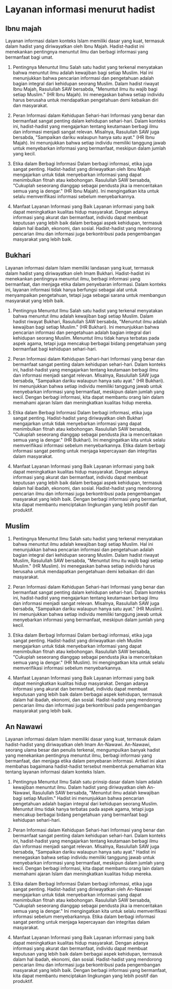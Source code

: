 # Layanan informasi menurut hadist
## Ibnu majah
Layanan informasi dalam konteks Islam memiliki dasar yang kuat, termasuk dalam hadist yang diriwayatkan oleh Ibnu Majah. Hadist-hadist ini menekankan pentingnya menuntut ilmu dan berbagi informasi yang bermanfaat bagi umat.

1. Pentingnya Menuntut Ilmu
Salah satu hadist yang terkenal menyatakan bahwa menuntut ilmu adalah kewajiban bagi setiap Muslim. Hal ini menunjukkan bahwa pencarian informasi dan pengetahuan adalah bagian integral dari kehidupan seorang Muslim. Dalam hadist riwayat Ibnu Majah, Rasulullah SAW bersabda, "Menuntut ilmu itu wajib bagi setiap Muslim." (HR Ibnu Majah). Ini menegaskan bahwa setiap individu harus berusaha untuk mendapatkan pengetahuan demi kebaikan diri dan masyarakat.

2. Peran Informasi dalam Kehidupan Sehari-hari
Informasi yang benar dan bermanfaat sangat penting dalam kehidupan sehari-hari. Dalam konteks ini, hadist-hadist yang mengajarkan tentang keutamaan berbagi ilmu dan informasi menjadi sangat relevan. Misalnya, Rasulullah SAW juga bersabda, "Sampaikan dariku walaupun hanya satu ayat." (HR Ibnu Majah). Ini menunjukkan bahwa setiap individu memiliki tanggung jawab untuk menyebarkan informasi yang bermanfaat, meskipun dalam jumlah yang kecil.

3. Etika dalam Berbagi Informasi
Dalam berbagi informasi, etika juga sangat penting. Hadist-hadist yang diriwayatkan oleh Ibnu Majah mengajarkan untuk tidak menyebarkan informasi yang dapat menimbulkan fitnah atau kebohongan. Rasulullah SAW bersabda, "Cukuplah seseorang dianggap sebagai pendusta jika ia menceritakan semua yang ia dengar." (HR Ibnu Majah). Ini mengingatkan kita untuk selalu memverifikasi informasi sebelum menyebarkannya.

4. Manfaat Layanan Informasi yang Baik
Layanan informasi yang baik dapat meningkatkan kualitas hidup masyarakat. Dengan adanya informasi yang akurat dan bermanfaat, individu dapat membuat keputusan yang lebih baik dalam berbagai aspek kehidupan, termasuk dalam hal ibadah, ekonomi, dan sosial. Hadist-hadist yang mendorong pencarian ilmu dan informasi juga berkontribusi pada pengembangan masyarakat yang lebih baik.

## Bukhari
Layanan informasi dalam Islam memiliki landasan yang kuat, termasuk dalam hadist yang diriwayatkan oleh Imam Bukhari. Hadist-hadist ini menekankan pentingnya menuntut ilmu, berbagi informasi yang bermanfaat, dan menjaga etika dalam penyebaran informasi. Dalam konteks ini, layanan informasi tidak hanya berfungsi sebagai alat untuk menyampaikan pengetahuan, tetapi juga sebagai sarana untuk membangun masyarakat yang lebih baik.

1. Pentingnya Menuntut Ilmu
Salah satu hadist yang terkenal menyatakan bahwa menuntut ilmu adalah kewajiban bagi setiap Muslim. Dalam hadist riwayat Bukhari, Rasulullah SAW bersabda, "Menuntut ilmu adalah kewajiban bagi setiap Muslim." (HR Bukhari). Ini menunjukkan bahwa pencarian informasi dan pengetahuan adalah bagian integral dari kehidupan seorang Muslim. Menuntut ilmu tidak hanya terbatas pada aspek agama, tetapi juga mencakup berbagai bidang pengetahuan yang bermanfaat bagi kehidupan sehari-hari.

2. Peran Informasi dalam Kehidupan Sehari-hari
Informasi yang benar dan bermanfaat sangat penting dalam kehidupan sehari-hari. Dalam konteks ini, hadist-hadist yang mengajarkan tentang keutamaan berbagi ilmu dan informasi menjadi sangat relevan. Misalnya, Rasulullah SAW juga bersabda, "Sampaikan dariku walaupun hanya satu ayat." (HR Bukhari). Ini menunjukkan bahwa setiap individu memiliki tanggung jawab untuk menyebarkan informasi yang bermanfaat, meskipun dalam jumlah yang kecil. Dengan berbagi informasi, kita dapat membantu orang lain dalam memahami ajaran Islam dan meningkatkan kualitas hidup mereka.

3. Etika dalam Berbagi Informasi
Dalam berbagi informasi, etika juga sangat penting. Hadist-hadist yang diriwayatkan oleh Bukhari mengajarkan untuk tidak menyebarkan informasi yang dapat menimbulkan fitnah atau kebohongan. Rasulullah SAW bersabda, "Cukuplah seseorang dianggap sebagai pendusta jika ia menceritakan semua yang ia dengar." (HR Bukhari). Ini mengingatkan kita untuk selalu memverifikasi informasi sebelum menyebarkannya. Etika dalam berbagi informasi sangat penting untuk menjaga kepercayaan dan integritas dalam masyarakat.

4. Manfaat Layanan Informasi yang Baik
Layanan informasi yang baik dapat meningkatkan kualitas hidup masyarakat. Dengan adanya informasi yang akurat dan bermanfaat, individu dapat membuat keputusan yang lebih baik dalam berbagai aspek kehidupan, termasuk dalam hal ibadah, ekonomi, dan sosial. Hadist-hadist yang mendorong pencarian ilmu dan informasi juga berkontribusi pada pengembangan masyarakat yang lebih baik. Dengan berbagi informasi yang bermanfaat, kita dapat membantu menciptakan lingkungan yang lebih positif dan produktif.

## Muslim
1. Pentingnya Menuntut Ilmu
Salah satu hadist yang terkenal menyatakan bahwa menuntut ilmu adalah kewajiban bagi setiap Muslim. Hal ini menunjukkan bahwa pencarian informasi dan pengetahuan adalah bagian integral dari kehidupan seorang Muslim. Dalam hadist riwayat Muslim, Rasulullah SAW bersabda, "Menuntut ilmu itu wajib bagi setiap Muslim." (HR Muslim). Ini menegaskan bahwa setiap individu harus berusaha untuk mendapatkan pengetahuan demi kebaikan diri dan masyarakat.

2. Peran Informasi dalam Kehidupan Sehari-hari
Informasi yang benar dan bermanfaat sangat penting dalam kehidupan sehari-hari. Dalam konteks ini, hadist-hadist yang mengajarkan tentang keutamaan berbagi ilmu dan informasi menjadi sangat relevan. Misalnya, Rasulullah SAW juga bersabda, "Sampaikan dariku walaupun hanya satu ayat." (HR Muslim). Ini menunjukkan bahwa setiap individu memiliki tanggung jawab untuk menyebarkan informasi yang bermanfaat, meskipun dalam jumlah yang kecil.

3. Etika dalam Berbagi Informasi
Dalam berbagi informasi, etika juga sangat penting. Hadist-hadist yang diriwayatkan oleh Muslim mengajarkan untuk tidak menyebarkan informasi yang dapat menimbulkan fitnah atau kebohongan. Rasulullah SAW bersabda, "Cukuplah seseorang dianggap sebagai pendusta jika ia menceritakan semua yang ia dengar." (HR Muslim). Ini mengingatkan kita untuk selalu memverifikasi informasi sebelum menyebarkannya.

4. Manfaat Layanan Informasi yang Baik
Layanan informasi yang baik dapat meningkatkan kualitas hidup masyarakat. Dengan adanya informasi yang akurat dan bermanfaat, individu dapat membuat keputusan yang lebih baik dalam berbagai aspek kehidupan, termasuk dalam hal ibadah, ekonomi, dan sosial. Hadist-hadist yang mendorong pencarian ilmu dan informasi juga berkontribusi pada pengembangan masyarakat yang lebih baik.

## An Nawawi
Layanan informasi dalam Islam memiliki dasar yang kuat, termasuk dalam hadist-hadist yang diriwayatkan oleh Imam An-Nawawi. An-Nawawi, seorang ulama besar dan penulis terkenal, mengumpulkan banyak hadist yang menekankan pentingnya menuntut ilmu, berbagi informasi yang bermanfaat, dan menjaga etika dalam penyebaran informasi. Artikel ini akan membahas bagaimana hadist-hadist tersebut membentuk pemahaman kita tentang layanan informasi dalam konteks Islam.

1. Pentingnya Menuntut Ilmu
Salah satu prinsip dasar dalam Islam adalah kewajiban menuntut ilmu. Dalam hadist yang diriwayatkan oleh An-Nawawi, Rasulullah SAW bersabda, "Menuntut ilmu adalah kewajiban bagi setiap Muslim." Hadist ini menunjukkan bahwa pencarian pengetahuan adalah bagian integral dari kehidupan seorang Muslim. Menuntut ilmu tidak hanya terbatas pada aspek agama, tetapi juga mencakup berbagai bidang pengetahuan yang bermanfaat bagi kehidupan sehari-hari.

2. Peran Informasi dalam Kehidupan Sehari-hari
Informasi yang benar dan bermanfaat sangat penting dalam kehidupan sehari-hari. Dalam konteks ini, hadist-hadist yang mengajarkan tentang keutamaan berbagi ilmu dan informasi menjadi sangat relevan. Misalnya, Rasulullah SAW juga bersabda, "Sampaikan dariku walaupun hanya satu ayat." Hadist ini menegaskan bahwa setiap individu memiliki tanggung jawab untuk menyebarkan informasi yang bermanfaat, meskipun dalam jumlah yang kecil. Dengan berbagi informasi, kita dapat membantu orang lain dalam memahami ajaran Islam dan meningkatkan kualitas hidup mereka.

3. Etika dalam Berbagi Informasi
Dalam berbagi informasi, etika juga sangat penting. Hadist-hadist yang diriwayatkan oleh An-Nawawi mengajarkan untuk tidak menyebarkan informasi yang dapat menimbulkan fitnah atau kebohongan. Rasulullah SAW bersabda, "Cukuplah seseorang dianggap sebagai pendusta jika ia menceritakan semua yang ia dengar." Ini mengingatkan kita untuk selalu memverifikasi informasi sebelum menyebarkannya. Etika dalam berbagi informasi sangat penting untuk menjaga kepercayaan dan integritas dalam masyarakat.

4. Manfaat Layanan Informasi yang Baik
Layanan informasi yang baik dapat meningkatkan kualitas hidup masyarakat. Dengan adanya informasi yang akurat dan bermanfaat, individu dapat membuat keputusan yang lebih baik dalam berbagai aspek kehidupan, termasuk dalam hal ibadah, ekonomi, dan sosial. Hadist-hadist yang mendorong pencarian ilmu dan informasi juga berkontribusi pada pengembangan masyarakat yang lebih baik. Dengan berbagi informasi yang bermanfaat, kita dapat membantu menciptakan lingkungan yang lebih positif dan produktif.

